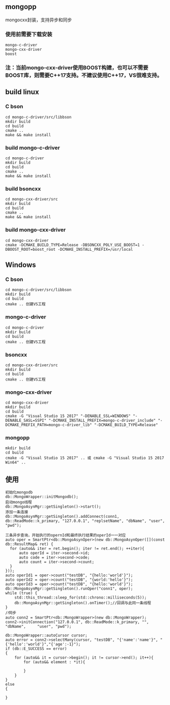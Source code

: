 ## mongopp
mongocxx封装，支持异步和同步

### 使用前需要下载安装
    mongo-c-driver
    mongo-cxx-driver
    boost

### 注：当前mongo-cxx-driver使用BOOST构建，也可以不需要BOOST库，则需要C++17支持。不建议使用C++17，VS很难支持。

## build linux
  ### C bson
    cd mongo-c-driver/src/libbson
    mkdir build
    cd build
    cmake ..
    make && make install
  ### build mongo-c-driver
    cd mongo-c-driver
    mkdir build
    cd build
    cmake ..
    make && make install
  ### build bsoncxx
    cd mongo-cxx-driver/src
    mkdir build
    cd build
    cmake ..
    make && make install
  ### build mongo-cxx-driver
    cd mongo-cxx-driver
    cmake -DCMAKE_BUILD_TYPE=Release -DBSONCXX_POLY_USE_BOOST=1 -DBOOST_ROOT=boost_root -DCMAKE_INSTALL_PREFIX=/usr/local
## Windows
  ### C bson
    cd mongo-c-driver/src/libbson
    mkdir build
    cd build
    cmake .. 创建VS工程 
  ### mongo-c-driver
    cd mongo-c-driver
    mkdir build
    cd build
    cmake .. 创建VS工程 
  ### bsoncxx
    cd mongo-cxx-driver/src
    mkdir build
    cd build
    cmake .. 创建VS工程 
  ### mongo-cxx-driver
    cd mongo-cxx-driver
    mkdir build
    cd build
    cmake -G "Visual Studio 15 2017" "-DENABLE_SSL=WINDOWS" "-DENABLE_SASL=SSPI" "-DCMAKE_INSTALL_PREFIX=mongo-c-driver_include" "-DCMAKE_PREFIX_PATH=mongo-c-driver_lib" "-DCMAKE_BUILD_TYPE=Release"
  
  ### mongopp
    mkdir build
    cd build
    cmake -G "Visual Studio 15 2017" .. 或 cmake -G "Visual Studio 15 2017 Win64" ..
    
## 使用
    初始化mongodb
    db::MongoWrapper::initMongodb();
    启动mongo线程
    db::MongoAsynMgr::getSingleton()->start();
    添加一条连接
    db::MongoAsynMgr::getSingleton().addConnect(conn1, db::ReadMode::k_primary, "127.0.0.1", "replsetName", "dbName", "user", "pwd");
  
    三条异步查询，开始执行的opernId和最终执行结果的operId一一对应
    auto oper = SmartPtr<db::MongoAsynOper>(new db::MongoAsynOper([](const db::ResultMap& ret) {
      for (auto&& iter = ret.begin(); iter != ret.end(); ++iter){
          auto operId = iter->second->id;
          auto code = iter->second->code;
          auto count = iter->second->count;
      }
    }));
    auto operId1 = oper->count("testDB", "{hello:'world'}");
    auto operId2 = oper->count("testDB", "{world:'hello'}");
    auto operId3 = oper->count("testDB", "{hello:'world'}");
    db::MongoAsynMgr::getSingleton().runOper("conn1", oper);
    while (true) {
        std::this_thread::sleep_for(std::chrono::milliseconds(5));
        db::MongoAsynMgr::getSingleton().onTimer();//回调与此同一条线程
    }
    //ͬ同步
    auto conn2 = SmartPtr<db::MongoWrapper>(new db::MongoWrapper);
    conn2->initConnection("127.0.0.1", db::ReadMode::k_primary, "", "dbName",     "user", "pwd");
    
    db::MongoWrapper::autoCursor cursor;
    auto error = conn2->selectMany(cursor, "testDB", "{'name':'name'}", " {'hello':'world'}","{'age':-1}");
    if (db::E_SUCCESS == error)
    {
        for (auto&& it = cursor->begin(); it != cursor->end(); it++){
            for (auto&& element : *it){
              
            }
        }
    }
    else
    {
      
    }

